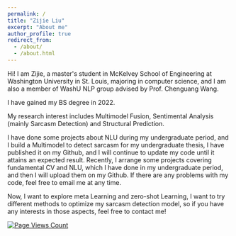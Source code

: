 ```yaml
---
permalink: /
title: "Zijie Liu"
excerpt: "About me"
author_profile: true
redirect_from: 
  - /about/
  - /about.html
---
```


Hi! I am Zijie, a master's student in McKelvey School of Engineering at Washington University in St. Louis, majoring in computer science, and I am also a member of WashU NLP group advised by Prof. Chenguang Wang.

I have gained my BS degree in 2022.

My research interest includes Multimodel Fusion, Sentimental Analysis (mainly Sarcasm Detection) and Structural Prediction.

I have done some projects about NLU during my undergraduate period, and I build a Multimodel to detect sarcasm for my undergraduate thesis, I have published it on my Github, and I will continue to update my code until it attains an expected result. Recently, I arrange some projects covering fundamental CV and NLU, which I have done in my undergraduate period, and then I will upload them on my Github. If there are any problems with my code, feel free to email me at any time.

Now, I want to explore meta Learning and zero-shot Learning, I want to try different methods to optimize my sarcasm detection model, so if you have any interests in those aspects, feel free to contact me!

[![Page Views Count](https://badges.toozhao.com/badges/01GEKFNKNG26BXWT1T6G113FDB/blue.svg)](https://badges.toozhao.com/stats/01GEKFNKNG26BXWT1T6G113FDB "Get your own page views count badge on badges.toozhao.com")
